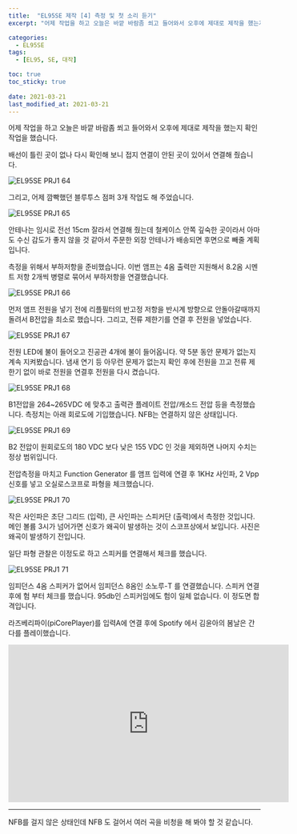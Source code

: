 ```yaml
---
title:  "EL95SE 제작 [4] 측정 및 첫 소리 듣기"
excerpt: "어제 작업을 하고 오늘은 바깥 바람좀 쐬고 들어와서 오후에 제대로 제작을 했는지 확인 작업을 했습니다. 배선이 틀린 곳이 없나 다시 확인해 보니 접지 연결이 안된 곳이 있어서 연결해 줬습니다."

categories:
  - EL95SE
tags:
  - [EL95, SE, 대작]

toc: true
toc_sticky: true
 
date: 2021-03-21
last_modified_at: 2021-03-21
---
```

어제 작업을 하고 오늘은 바깥 바람좀 쐬고 들어와서 오후에 제대로 제작을 했는지 확인 작업을 했습니다.

배선이 틀린 곳이 없나 다시 확인해 보니 접지 연결이 안된 곳이 있어서 연결해 줬습니다.

![EL95SE PRJ1 64](/assets/images/EL95SE_PRJ1_64.jpg)

그리고, 어제 깜빡했던 블루투스 점퍼 3개 작업도 해 주었습니다.

![EL95SE PRJ1 65](/assets/images/EL95SE_PRJ1_65.jpg)

안테나는 임시로 전선 15cm 잘라서 연결해 줬는데 철케이스 안쪽 깊숙한 곳이라서 아마도 수신 감도가 좋지 않을 것 같아서 주문한 외장 안테나가 배송되면 후면으로 빼줄 계획입니다.

측정을 위해서 부하저항을 준비했습니다. 이번 앰프는 4옴 출력만 지원해서 8.2옴 시멘트 저항 2개씩 병렬로 묶어서 부하저항을 연결했습니다.

![EL95SE PRJ1 66](/assets/images/EL95SE_PRJ1_66.jpg)

먼저 앰프 전원을 넣기 전에 리플필터의 반고정 저항을 반시계 방향으로 안돌아갈때까지 돌려서 B전압을 최소로 했습니다. 그리고, 전류 제한기를 연결 후 전원을 넣었습니다. 

![EL95SE PRJ1 67](/assets/images/EL95SE_PRJ1_67.jpg)

전원 LED에 불이 들어오고 진공관 4개에 불이 들어옵니다. 약 5분 동안 문제가 없는지 계속 지켜봤습니다. 냄새 연기 등 아무런 문제가 없는지 확인 후에 전원을 끄고 전류 제한기 없이 바로 전원을 연결후 전원을 다시 켰습니다.

![EL95SE PRJ1 68](/assets/images/EL95SE_PRJ1_68.jpg)

B1전압을 264~265VDC 에 맞추고 출력관 플레이트 전압/캐소드 전압 등을 측정했습니다. 측정치는 아래 회로도에 기입했습니다. NFB는 연결하지 않은 상태입니다.

![EL95SE PRJ1 69](/assets/images/EL95SE_PRJ1_69.jpg)

B2 전압이 원회로도의 180 VDC 보다 낮은 155 VDC 인 것을 제외하면 나머지 수치는 정상 범위입니다.

전압측정을 마치고 Function Generator 를 앰프 입력에 연결 후 1KHz 사인파, 2 Vpp 신호를 넣고 오실로스코프로 파형을 체크했습니다.

![EL95SE PRJ1 70](/assets/images/EL95SE_PRJ1_70.jpg)

작은 사인파은 초단 그리드 (입력), 큰 사인파는 스피커단 (출력)에서 측정한 것입니다. 메인 볼륨 3시가 넘어가면 신호가 왜곡이 발생하는 것이 스코프상에서 보입니다. 사진은 왜곡이 발생하기 전입니다.

일단 파형 관찰은 이정도로 하고 스피커를 연결해서 체크를 했습니다.

![EL95SE PRJ1 71](/assets/images/EL95SE_PRJ1_71.jpg)

임피던스 4옴 스피커가 없어서 임피던스 8옴인 소노루-T 를 연결했습니다. 스피커 연결 후에 험 부터 체크를 했습니다. 95db인 스피커임에도 험이 일체 없습니다. 이 정도면 합격입니다.

라즈베리파이(piCorePlayer)를 입력A에 연결 후에 Spotify 에서 김윤아의 봄날은 간다를 플레이했습니다.

<iframe width="560" height="315" src="https://www.youtube.com/embed/kIX-Bjgh4xA" frameborder="0" allowfullscreen></iframe>

---
NFB를 걸지 않은 상태인데 NFB 도 걸어서 여러 곡을 비청을 해 봐야 할 것 같습니다. 